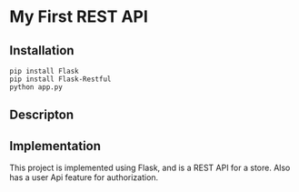 # My First REST API

## Installation

```
pip install Flask
pip install Flask-Restful
python app.py
```

## Descripton

## Implementation

This project is implemented using Flask, and is a REST API for a store. Also has a user Api feature for authorization.
